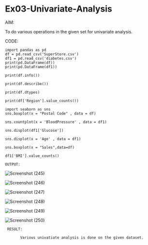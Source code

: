 # Ex03-Univariate-Analysis

AIM:
 
 To do various operations in the given set for univariate analysis.


CODE:
```
import pandas as pd
df = pd.read_csv('SuperStore.csv')
df1 = pd.read_csv('diabetes.csv')
print(pd.DataFrame(df))
print(pd.DataFrame(df1))

print(df.info())

print(df.describe())

print(df.dtypes)

print(df['Region'].value_counts())

import seaborn as sns
sns.boxplot(x = "Postal Code" , data = df)

sns.countplot(x = 'BloodPressure' , data = df1)

sns.displot(df1['Glucose'])

sns.displot(x = 'Age' , data = df1)

sns.boxplot(x = "Sales",data=df)

df1['BMI'].value_counts()

OUTPUT:
 ```

![Screenshot (245)](https://user-images.githubusercontent.com/119657657/227956991-96a599dd-5f46-41ce-b552-c60a040fc2a0.png)

![Screenshot (246)](https://user-images.githubusercontent.com/119657657/227957174-b881ec5b-29ee-4d71-b4c1-a1e6ab555583.png)

![Screenshot (247)](https://user-images.githubusercontent.com/119657657/227957255-184d5304-f15f-496b-8078-99b4cf819286.png)

![Screenshot (248)](https://user-images.githubusercontent.com/119657657/227957356-eb0fa181-da3f-47f3-8bee-8bd6ef577ccb.png)

![Screenshot (249)](https://user-images.githubusercontent.com/119657657/227957435-c8cf91e1-308a-40c4-853e-c76415c92fdc.png)

![Screenshot (250)](https://user-images.githubusercontent.com/119657657/227957525-41f752aa-c350-493f-a506-209557ada9b2.png)

```
 RESULT:
 
       Various univatiate analysis is done on the given dataset.

 
